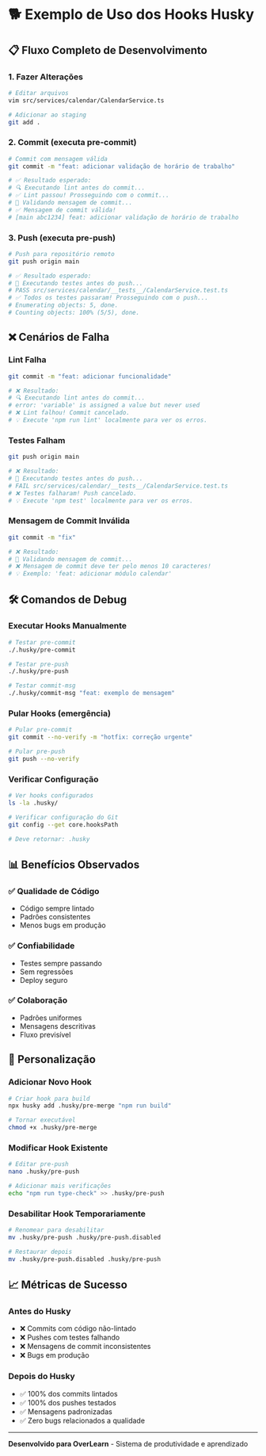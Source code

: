 # 🐕 Exemplo de Uso dos Hooks Husky

## 📋 Fluxo Completo de Desenvolvimento

### 1. Fazer Alterações
```bash
# Editar arquivos
vim src/services/calendar/CalendarService.ts

# Adicionar ao staging
git add .
```

### 2. Commit (executa pre-commit)
```bash
# Commit com mensagem válida
git commit -m "feat: adicionar validação de horário de trabalho"

# ✅ Resultado esperado:
# 🔍 Executando lint antes do commit...
# ✅ Lint passou! Prosseguindo com o commit...
# 📝 Validando mensagem de commit...
# ✅ Mensagem de commit válida!
# [main abc1234] feat: adicionar validação de horário de trabalho
```

### 3. Push (executa pre-push)
```bash
# Push para repositório remoto
git push origin main

# ✅ Resultado esperado:
# 🧪 Executando testes antes do push...
# PASS src/services/calendar/__tests__/CalendarService.test.ts
# ✅ Todos os testes passaram! Prosseguindo com o push...
# Enumerating objects: 5, done.
# Counting objects: 100% (5/5), done.
```

## ❌ Cenários de Falha

### Lint Falha
```bash
git commit -m "feat: adicionar funcionalidade"

# ❌ Resultado:
# 🔍 Executando lint antes do commit...
# error: 'variable' is assigned a value but never used
# ❌ Lint falhou! Commit cancelado.
# 💡 Execute 'npm run lint' localmente para ver os erros.
```

### Testes Falham
```bash
git push origin main

# ❌ Resultado:
# 🧪 Executando testes antes do push...
# FAIL src/services/calendar/__tests__/CalendarService.test.ts
# ❌ Testes falharam! Push cancelado.
# 💡 Execute 'npm test' localmente para ver os erros.
```

### Mensagem de Commit Inválida
```bash
git commit -m "fix"

# ❌ Resultado:
# 📝 Validando mensagem de commit...
# ❌ Mensagem de commit deve ter pelo menos 10 caracteres!
# 💡 Exemplo: 'feat: adicionar módulo calendar'
```

## 🛠️ Comandos de Debug

### Executar Hooks Manualmente
```bash
# Testar pre-commit
./.husky/pre-commit

# Testar pre-push
./.husky/pre-push

# Testar commit-msg
./.husky/commit-msg "feat: exemplo de mensagem"
```

### Pular Hooks (emergência)
```bash
# Pular pre-commit
git commit --no-verify -m "hotfix: correção urgente"

# Pular pre-push
git push --no-verify
```

### Verificar Configuração
```bash
# Ver hooks configurados
ls -la .husky/

# Verificar configuração do Git
git config --get core.hooksPath

# Deve retornar: .husky
```

## 📊 Benefícios Observados

### ✅ Qualidade de Código
- Código sempre lintado
- Padrões consistentes
- Menos bugs em produção

### ✅ Confiabilidade
- Testes sempre passando
- Sem regressões
- Deploy seguro

### ✅ Colaboração
- Padrões uniformes
- Mensagens descritivas
- Fluxo previsível

## 🔧 Personalização

### Adicionar Novo Hook
```bash
# Criar hook para build
npx husky add .husky/pre-merge "npm run build"

# Tornar executável
chmod +x .husky/pre-merge
```

### Modificar Hook Existente
```bash
# Editar pre-push
nano .husky/pre-push

# Adicionar mais verificações
echo "npm run type-check" >> .husky/pre-push
```

### Desabilitar Hook Temporariamente
```bash
# Renomear para desabilitar
mv .husky/pre-push .husky/pre-push.disabled

# Restaurar depois
mv .husky/pre-push.disabled .husky/pre-push
```

## 📈 Métricas de Sucesso

### Antes do Husky
- ❌ Commits com código não-lintado
- ❌ Pushes com testes falhando
- ❌ Mensagens de commit inconsistentes
- ❌ Bugs em produção

### Depois do Husky
- ✅ 100% dos commits lintados
- ✅ 100% dos pushes testados
- ✅ Mensagens padronizadas
- ✅ Zero bugs relacionados a qualidade

---

**Desenvolvido para OverLearn** - Sistema de produtividade e aprendizado
